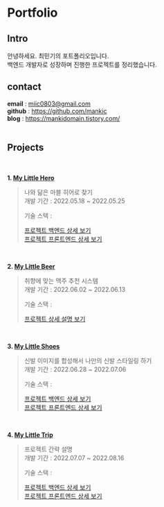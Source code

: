# Portfolio

## Intro
안녕하세요. 최민기의 포트폴리오입니다.  
백엔드 개발자로 성장하며 진행한 프로젝트를 정리했습니다.
<br />

## contact
**email** : miic0803@gmail.com  
**github** : https://github.com/mankic  
**blog** : https://mankidomain.tistory.com/   
<br />

## Projects
<br />

**1. [My Little Hero](https://github.com/mankic/mylittlehero_backend.git)**
> 나와 닮은 마블 히어로 찾기  
> 개발 기간 : 2022.05.18 ~ 2022.05.25
>  
> 기술 스택 :   
>  
> [프로젝트 백엔드 상세 보기](https://github.com/mankic/mylittlehero_backend.git)  
> [프로젝트 프론트엔드 상세 보기](https://github.com/mankic/mylittlehero_frontend.git)
<br />
       
**2. [My Little Beer](https://github.com/mankic/mylittlebeer.git)**
> 취향에 맞는 맥주 추천 시스템  
> 개발 기간 : 2022.06.02 ~ 2022.06.13
>  
> 기술 스택 :   
>  
> [프로젝트 상세 설명 보기](https://github.com/mankic/mylittlebeer.git)
<br />
  
**3. [My Little Shoes](https://github.com/mankic/mylittleshoes_backend.git)**
> 신발 이미지를 합성해서 나만의 신발 스타일링 하기  
> 개발 기간 : 2022.06.28 ~ 2022.07.06
>  
> 기술 스택 :   
>  
> [프로젝트 백엔드 상세 보기](https://github.com/mankic/mylittleshoes_backend.git)  
> [프로젝트 프론트엔드 상세 보기](https://github.com/mankic/mylittleshoes_frontend.git)
<br />
  
**4. [My Little Trip]()**
> 프로젝트 간략 설명  
> 개발 기간 : 2022.07.07 ~ 2022.08.16
>  
> 기술 스택 :   
>  
> [프로젝트 백엔드 상세 보기]()  
> [프로젝트 프론트엔드 상세 보기]()
